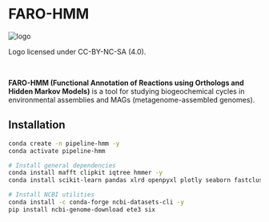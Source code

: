 # FARO-HMM

![logo](https://github.com/guillecg/designs/blob/main/logos/faro.jpg)

Logo licensed under CC-BY-NC-SA (4.0).

<br>

**FARO-HMM (Functional Annotation of Reactions using Orthologs and Hidden Markov Models)** is a tool for studying biogeochemical cycles in environmental assemblies and MAGs (metagenome-assembled genomes).


## Installation

```bash
conda create -n pipeline-hmm -y
conda activate pipeline-hmm

# Install general dependencies
conda install mafft clipkit iqtree hmmer -y
conda install scikit-learn pandas xlrd openpyxl plotly seaborn fastcluster -y

# Install NCBI utilities
conda install -c conda-forge ncbi-datasets-cli -y
pip install ncbi-genome-download ete3 six
```
